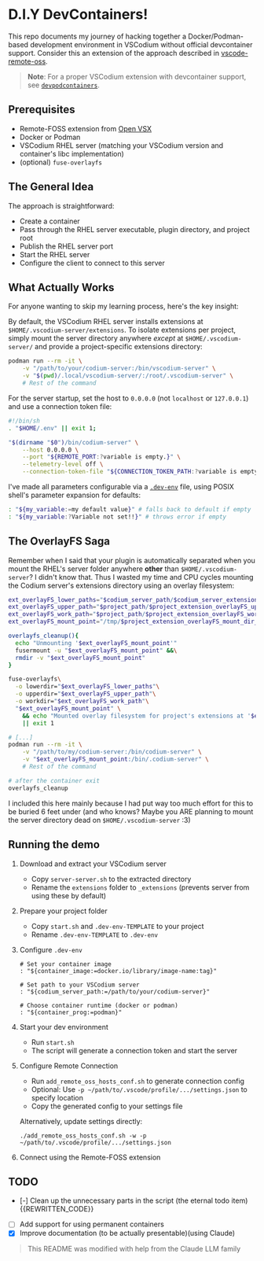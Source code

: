# D.I.Y DevContainers!

This repo documents my journey of hacking together a Docker/Podman-based development environment in VSCodium without official devcontainer support. Consider this an extension of the approach described in [vscode-remote-oss](https://github.com/xaberus/vscode-remote-oss.git).

> **Note**: For a proper VSCodium extension with devcontainer support, see [`devpodcontainers`](https://github.com/3timeslazy/vscodium-devpodcontainers).

## Prerequisites
- Remote-FOSS extension from [Open VSX](https://open-vsx.org/vscode/item?itemName=xaberus.remote-oss)
- Docker or Podman
- VSCodium RHEL server (matching your VSCodium version and container's libc implementation)
- (optional) `fuse-overlayfs`

## The General Idea

The approach is straightforward:
- Create a container
- Pass through the RHEL server executable, plugin directory, and project root
- Publish the RHEL server port
- Start the RHEL server
- Configure the client to connect to this server

## What Actually Works

For anyone wanting to skip my learning process, here's the key insight:

By default, the VSCodium RHEL server installs extensions at `$HOME/.vscodium-server/extensions`. To isolate extensions per project, simply mount the server directory anywhere *except* at `$HOME/.vscodium-server/` and provide a project-specific extensions directory:

```sh
podman run --rm -it \
    -v "/path/to/your/codium-server:/bin/vscodium-server" \
    -v "$(pwd)/.local/vscodium-server/:/root/.vscodium-server" \
    # Rest of the command
```

For the server startup, set the host to `0.0.0.0` (not `localhost` or `127.0.0.1`) and use a connection token file:

```sh
#!/bin/sh
. "$HOME/.env" || exit 1;

"$(dirname "$0")/bin/codium-server" \
    --host 0.0.0.0 \
    --port "${REMOTE_PORT:?variable is empty.}" \
    --telemetry-level off \
    --connection-token-file "${CONNECTION_TOKEN_PATH:?variable is empty.}"
```

I've made all parameters configurable via a [`.dev-env`](./.dev-env-TEMPLATE) file, using POSIX shell's parameter expansion for defaults:

```sh
: "${my_variable:=my default value}" # falls back to default if empty
: "${my_variable:?Variable not set!!}" # throws error if empty
```

## The OverlayFS Saga

Remember when I said that your plugin is automatically separated when you mount the RHEL's server folder anywhere **other** than `$HOME/.vscodium-server`? I didn't know that. Thus I wasted my time and CPU cycles mounting the Codium server's extensions directory using an overlay filesystem:

```bash
ext_overlayFS_lower_paths="$codium_server_path/$codium_server_extension_dir:$project_extension_overlayFS_lower_dir_paths"
ext_overlayFS_upper_path="$project_path/$project_extension_overlayFS_upper_dir"
ext_overlayFS_work_path="$project_path/$project_extension_overlayFS_work_dir"
ext_overlayFS_mount_point="/tmp/$project_extension_overlayFS_mount_dir_prefix-$(rand_hex 4)"

overlayfs_cleanup(){
  echo "Unmounting '$ext_overlayFS_mount_point'"
  fusermount -u "$ext_overlayFS_mount_point" &&\
  rmdir -v "$ext_overlayFS_mount_point"
}

fuse-overlayfs\
  -o lowerdir="$ext_overlayFS_lower_paths"\
  -o upperdir="$ext_overlayFS_upper_path"\
  -o workdir="$ext_overlayFS_work_path"\
  "$ext_overlayFS_mount_point" \
    && echo "Mounted overlay filesystem for project's extensions at '$ext_overlayFS_mount_point'"\
    || exit 1

# [...]
podman run --rm -it \
    -v "/path/to/my/codium-server:/bin/codium-server" \
    -v "$ext_overlayFS_mount_point:/bin/.codium-server" \
    # Rest of the command

# after the container exit
overlayfs_cleanup
```

I included this here mainly because I had put way too much effort for this to be buried 6 feet under (and who knows? Maybe you ARE planning to mount the server directory dead on `$HOME/.vscodium-server` :3)

## Running the demo

1. Download and extract your VSCodium server
   - Copy `server-server.sh` to the extracted directory
   - Rename the `extensions` folder to `_extensions` (prevents server from using these by default)

2. Prepare your project folder
   - Copy `start.sh` and `.dev-env-TEMPLATE` to your project
   - Rename `.dev-env-TEMPLATE` to `.dev-env`

3. Configure `.dev-env`
   ```shell
   # Set your container image
   : "${container_image:=docker.io/library/image-name:tag}"

   # Set path to your VSCodium server
   : "${codium_server_path:=/path/to/your/codium-server}"

   # Choose container runtime (docker or podman)
   : "${container_prog:=podman}"
   ```

4. Start your dev environment
   - Run `start.sh`
   - The script will generate a connection token and start the server

5. Configure Remote Connection
   - Run `add_remote_oss_hosts_conf.sh` to generate connection config
   - Optional: Use `-p ~/path/to/.vscode/profile/.../settings.json` to specify location
   - Copy the generated config to your settings file

   Alternatively, update settings directly:
   ```
   ./add_remote_oss_hosts_conf.sh -w -p ~/path/to/.vscode/profile/.../settings.json
   ```

6. Connect using the Remote-FOSS extension

## TODO
- [-] Clean up the unnecessary parts in the script (the eternal todo item)
{{REWRITTEN_CODE}}
- [ ] Add support for using permanent containers
- [x] Improve documentation (to be actually presentable)(using Claude)

> This README was modified with help from the Claude LLM family
